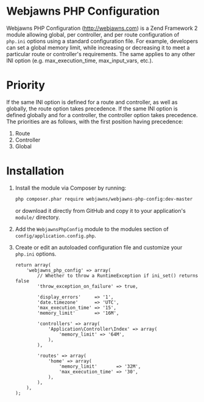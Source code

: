 Webjawns PHP Configuration
==========================

Webjawns PHP Configuration (http://webjawns.com) is a Zend Framework 2 module allowing global, per controller, and per route configuration of `php.ini` options using a standard configuration file.  For example, developers can set a global memory limit, while increasing or decreasing it to meet a particular route or controller's requirements.  The same applies to any other INI option (e.g. max_execution_time, max_input_vars, etc.).

Priority
========
If the same INI option is defined for a route and controller, as well as globally, the route option takes precedence.  If the same INI option is defined globally and for a controller, the controller option takes precedence.  The priorities are as follows, with the first position having precedence:

1. Route
2. Controller
3. Global

Installation
============

1. Install the module via Composer by running:

   ```sh
   php composer.phar require webjawns/webjawns-php-config:dev-master
   ```
   or download it directly from GitHub and copy it to your application's `module/` directory.
2. Add the `WebjawnsPhpConfig` module to the modules section of `config/application.config.php`.
3. Create or edit an autoloaded configuration file and customize your `php.ini` options.
   ```
   return array(
       'webjawns_php_config' => array(
           // Whether to throw a RuntimeException if ini_set() returns false
           'throw_exception_on_failure' => true,
           
           'display_errors'     => '1',
           'date.timezone'      => 'UTC',
           'max_execution_time' => '15',
           'memory_limit'       => '16M',
           
           'controllers' => array(
               'Application\Controller\Index' => array(
                   'memory_limit' => '64M',
               ),
           ),
           
           'routes' => array(
               'home' => array(
                   'memory_limit'       => '32M',
                   'max_execution_time' => '30',
               ),
           ),
       ),
   );

